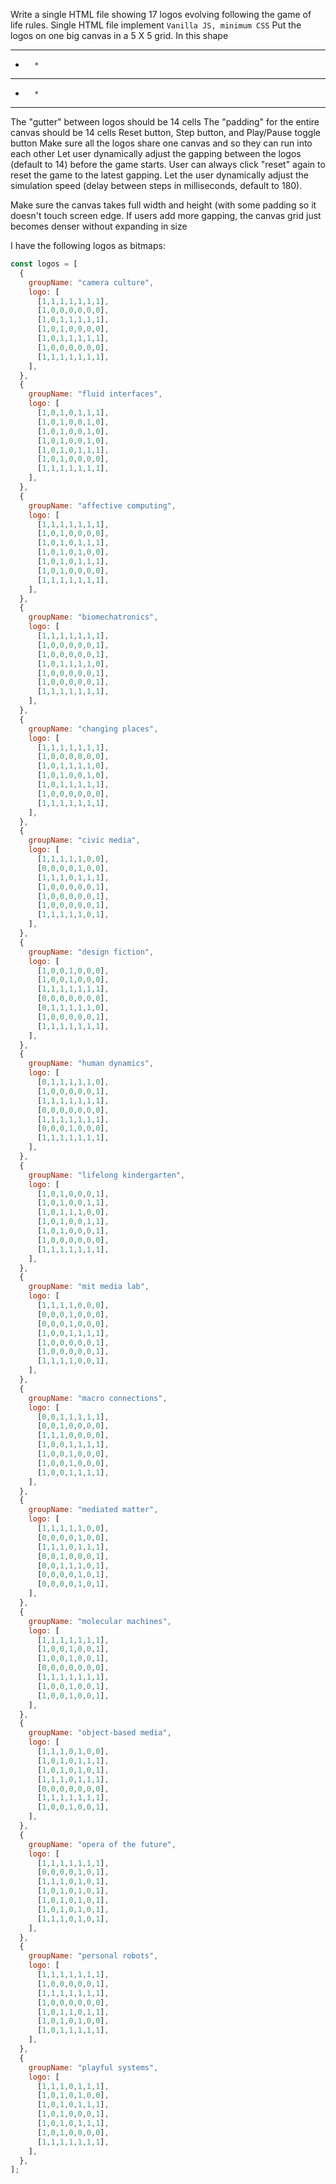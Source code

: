 Write a single HTML file showing 17 logos evolving following the game of life rules.
<requirements>
  <format>Single HTML file implement</format>
  <code>Vanilla JS, minimum CSS</code>
  <layout>Put the logos on one big canvas in a 5 X 5 grid. In this shape
* * * * *
*       *
*   *   *
*       *
* * * * *
The "gutter" between logos should be 14 cells
The "padding" for the entire canvas should be 14 cells
  </layout>
  <behavior>Reset button, Step button, and Play/Pause toggle button</behavior>
  <canvas>Make sure all the logos share one canvas and so they can run into each other</canvas>
  <interaction>Let user dynamically adjust the gapping between the logos (default to 14) before the game starts. User can always click "reset" again to reset the game to the latest gapping. Let the user dynamically adjust the simulation speed (delay between steps in milliseconds, default to 180).
  <style>Light theme. Only use white/black/grey colors</style>
  <responsive>Make sure the canvas takes full width and height (with some padding so it doesn't touch screen edge. If users add more gapping, the canvas grid just becomes denser without expanding in size</responsive>
<requirements>

I have the following logos as bitmaps:
```js
const logos = [
  {
    groupName: "camera culture",
    logo: [
      [1,1,1,1,1,1,1],
      [1,0,0,0,0,0,0],
      [1,0,1,1,1,1,1],
      [1,0,1,0,0,0,0],
      [1,0,1,1,1,1,1],
      [1,0,0,0,0,0,0],
      [1,1,1,1,1,1,1],
    ],
  },
  {
    groupName: "fluid interfaces",
    logo: [
      [1,0,1,0,1,1,1],
      [1,0,1,0,0,1,0],
      [1,0,1,0,0,1,0],
      [1,0,1,0,0,1,0],
      [1,0,1,0,1,1,1],
      [1,0,1,0,0,0,0],
      [1,1,1,1,1,1,1],
    ],
  },
  {
    groupName: "affective computing",
    logo: [
      [1,1,1,1,1,1,1],
      [1,0,1,0,0,0,0],
      [1,0,1,0,1,1,1],
      [1,0,1,0,1,0,0],
      [1,0,1,0,1,1,1],
      [1,0,1,0,0,0,0],
      [1,1,1,1,1,1,1],
    ],
  },
  {
    groupName: "biomechatronics",
    logo: [
      [1,1,1,1,1,1,1],
      [1,0,0,0,0,0,1],
      [1,0,0,0,0,0,1],
      [1,0,1,1,1,1,0],
      [1,0,0,0,0,0,1],
      [1,0,0,0,0,0,1],
      [1,1,1,1,1,1,1],
    ],
  },
  {
    groupName: "changing places",
    logo: [
      [1,1,1,1,1,1,1],
      [1,0,0,0,0,0,0],
      [1,0,1,1,1,1,0],
      [1,0,1,0,0,1,0],
      [1,0,1,1,1,1,1],
      [1,0,0,0,0,0,0],
      [1,1,1,1,1,1,1],
    ],
  },
  {
    groupName: "civic media",
    logo: [
      [1,1,1,1,1,0,0],
      [0,0,0,0,1,0,0],
      [1,1,1,0,1,1,1],
      [1,0,0,0,0,0,1],
      [1,0,0,0,0,0,1],
      [1,0,0,0,0,0,1],
      [1,1,1,1,1,0,1],
    ],
  },
  {
    groupName: "design fiction",
    logo: [
      [1,0,0,1,0,0,0],
      [1,0,0,1,0,0,0],
      [1,1,1,1,1,1,1],
      [0,0,0,0,0,0,0],
      [0,1,1,1,1,1,0],
      [1,0,0,0,0,0,1],
      [1,1,1,1,1,1,1],
    ],
  },
  {
    groupName: "human dynamics",
    logo: [
      [0,1,1,1,1,1,0],
      [1,0,0,0,0,0,1],
      [1,1,1,1,1,1,1],
      [0,0,0,0,0,0,0],
      [1,1,1,1,1,1,1],
      [0,0,0,1,0,0,0],
      [1,1,1,1,1,1,1],
    ],
  },
  {
    groupName: "lifelong kindergarten",
    logo: [
      [1,0,1,0,0,0,1],
      [1,0,1,0,0,1,1],
      [1,0,1,1,1,0,0],
      [1,0,1,0,0,1,1],
      [1,0,1,0,0,0,1],
      [1,0,0,0,0,0,0],
      [1,1,1,1,1,1,1],
    ],
  },
  {
    groupName: "mit media lab",
    logo: [
      [1,1,1,1,0,0,0],
      [0,0,0,1,0,0,0],
      [0,0,0,1,0,0,0],
      [1,0,0,1,1,1,1],
      [1,0,0,0,0,0,1],
      [1,0,0,0,0,0,1],
      [1,1,1,1,0,0,1],
    ],
  },
  {
    groupName: "macro connections",
    logo: [
      [0,0,1,1,1,1,1],
      [0,0,1,0,0,0,0],
      [1,1,1,0,0,0,0],
      [1,0,0,1,1,1,1],
      [1,0,0,1,0,0,0],
      [1,0,0,1,0,0,0],
      [1,0,0,1,1,1,1],
    ],
  },
  {
    groupName: "mediated matter",
    logo: [
      [1,1,1,1,1,0,0],
      [0,0,0,0,1,0,0],
      [1,1,1,0,1,1,1],
      [0,0,1,0,0,0,1],
      [0,0,1,1,1,0,1],
      [0,0,0,0,1,0,1],
      [0,0,0,0,1,0,1],
    ],
  },
  {
    groupName: "molecular machines",
    logo: [
      [1,1,1,1,1,1,1],
      [1,0,0,1,0,0,1],
      [1,0,0,1,0,0,1],
      [0,0,0,0,0,0,0],
      [1,1,1,1,1,1,1],
      [1,0,0,1,0,0,1],
      [1,0,0,1,0,0,1],
    ],
  },
  {
    groupName: "object-based media",
    logo: [
      [1,1,1,0,1,0,0],
      [1,0,1,0,1,1,1],
      [1,0,1,0,1,0,1],
      [1,1,1,0,1,1,1],
      [0,0,0,0,0,0,0],
      [1,1,1,1,1,1,1],
      [1,0,0,1,0,0,1],
    ],
  },
  {
    groupName: "opera of the future",
    logo: [
      [1,1,1,1,1,1,1],
      [0,0,0,0,1,0,1],
      [1,1,1,0,1,0,1],
      [1,0,1,0,1,0,1],
      [1,0,1,0,1,0,1],
      [1,0,1,0,1,0,1],
      [1,1,1,0,1,0,1],
    ],
  },
  {
    groupName: "personal robots",
    logo: [
      [1,1,1,1,1,1,1],
      [1,0,0,0,0,0,1],
      [1,1,1,1,1,1,1],
      [1,0,0,0,0,0,0],
      [1,0,1,1,0,1,1],
      [1,0,1,0,1,0,0],
      [1,0,1,1,1,1,1],
    ],
  },
  {
    groupName: "playful systems",
    logo: [
      [1,1,1,0,1,1,1],
      [1,0,1,0,1,0,0],
      [1,0,1,0,1,1,1],
      [1,0,1,0,0,0,1],
      [1,0,1,0,1,1,1],
      [1,0,1,0,0,0,0],
      [1,1,1,1,1,1,1],
    ],
  },
];
```